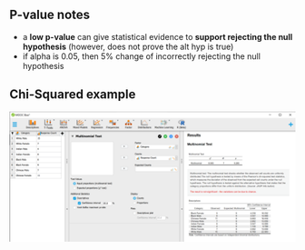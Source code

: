 ## P-value notes

- a **low p-value** can give statistical evidence to **support rejecting the null hypothesis** (however, does not prove the alt hyp is true)
- if alpha is 0.05, then 5% change of incorrectly rejecting the null hypothesis

## Chi-Squared example

![example](./chi-squared.png)
